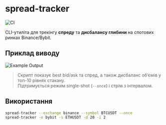 # spread-tracker

![CI](https://github.com/255Rd1mbrovskiy/spread-tracker/actions/workflows/ci.yml/badge.svg)

CLI-утиліта для трекінгу **спреду** та **дисбалансу глибини** на спотових ринках Binance/Bybit.

## Приклад виводу

![Example Output](./docs/photo_2025-09-29_12-41-10.jpg)

> Скрипт показує best bid/ask та спред, а також дисбаланс об’ємів у топ-10 рівнях стакану.  
> Підтримується режим single-shot (`--once`) і стрім з інтервалом.

## Використання

```bash
spread-tracker --exchange binance --symbol BTCUSDT --once
spread-tracker -e bybit -s ETHUSDT -d 20 -i 2
